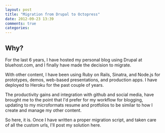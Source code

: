 ```yaml
---
layout: post
title: "Migration from Drupal to Octopress"
date: 2012-09-23 13:39
comments: true
categories: 
---
```


## Why?

For the last 6 years, I have hosted my personal blog using Drupal at bluehost.com, and I finally have made the decision to migrate.

With other content, I have been using Ruby on Rails, Sinatra, and Node.js for prototypes, demos, web-based presentations, and production apps. I have deployed to Heroku for the past couple of years. 

The productivity gains and integration with github and social media, have brought me to the point that I'd prefer for my workflow for blogging, updating to my microformats resume and protfolios to be similar to how I create and manage my other content. 

So here, it is. Once I have written a proper migration script, and taken care of all the custom urls, I'll post my solution here. 

